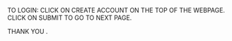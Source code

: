 TO LOGIN:
CLICK ON CREATE ACCOUNT ON THE TOP OF THE WEBPAGE.
CLICK ON SUBMIT TO GO TO NEXT PAGE.

THANK YOU  .
